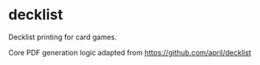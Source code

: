 # decklist

Decklist printing for card games.

Core PDF generation logic adapted from https://github.com/april/decklist
